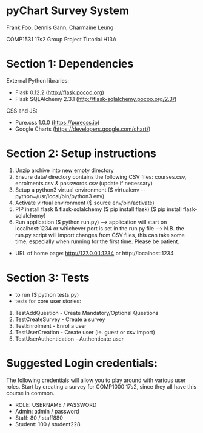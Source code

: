 # pyChart Survey System
Frank Foo, Dennis Gann, Charmaine Leung

COMP1531 17s2 Group Project
Tutorial H13A

# Section 1: Dependencies
External Python libraries:
- Flask 0.12.2 (http://flask.pocoo.org)
- Flask SQLAlchemy 2.3.1 (http://flask-sqlalchemy.pocoo.org/2.3/)

CSS and JS:
- Pure.css 1.0.0 (https://purecss.io)
- Google Charts (https://developers.google.com/chart/)


# Section 2: Setup instructions
1. Unzip archive into new empty directory
2. Ensure data/ directory contains the following CSV files: courses.csv, enrolments.csv & passwords.csv (update if necessary)
3. Setup a python3 virtual environment ($ virtualenv --python=/usr/local/bin/python3 env)
4. Activate virtual environment ($ source env/bin/activate)
5. PIP install flask & flask-sqlalchemy ($ pip install flask) ($ pip install flask-sqlalchemy)
6. Run application ($ python run.py)
    --> application will start on localhost:1234 or whichever port is set in the run.py file
    --> N.B. the run.py script will import changes from CSV files, this can take some time, especially when running for the first time. Please be patient.

- URL of home page: http://127.0.0.1:1234 or http://localhost:1234


# Section 3: Tests
- to run ($ python tests.py)
- tests for core user stories:
1. TestAddQuestion - Create Mandatory/Optional Questions
2. TestCreateSurvey - Create a survey
3. TestEnrolment - Enrol a user
4. TestUserCreation - Create user (ie. guest or csv import)
5. TestUserAuthentication - Authenticate user



# Suggested Login credentials:

The following credentials will allow you to play around with various user roles.
Start by creating a survey for COMP1000 17s2, since they all have this course in common.

- ROLE: USERNAME / PASSWORD
- Admin: admin / password
- Staff: 80 / staff880
- Student: 100 / student228
